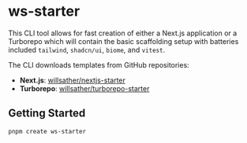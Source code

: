 # ws-starter

This CLI tool allows for fast creation of either a Next.js application or a Turborepo which will contain the basic
scaffolding setup with batteries included `tailwind`, `shadcn/ui`, `biome`, and `vitest`.

The CLI downloads templates from GitHub repositories:
- **Next.js**: [willsather/nextjs-starter](https://github.com/willsather/nextjs-starter)
- **Turborepo**: [willsather/turborepo-starter](https://github.com/willsather/turborepo-starter)

## Getting Started

   ```shell 
   pnpm create ws-starter
   ```
